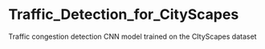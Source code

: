 # Traffic_Detection_for_CityScapes
Traffic congestion detection CNN model trained on the CItyScapes dataset
